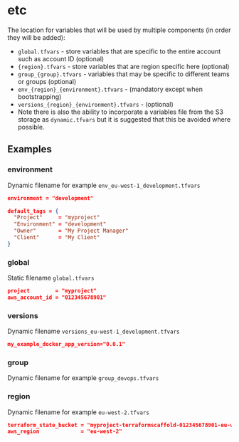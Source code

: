 # etc

The location for variables that will be used by multiple components (in order they will be added):

* `global.tfvars` - store variables that are specific to the entire account such as account ID (optional)
* `{region}.tfvars` - store variables that are region specific here (optional)
* `group_{group}.tfvars` - variables that may be specific to different teams or groups (optional)
* `env_{region}_{environment}.tfvars` - (mandatory except when bootstrapping)
* `versions_{region}_{environment}.tfvars` - (optional)
* Note there is also the ability to incorporate a variables file from the S3 storage as `dynamic.tfvars` but it is suggested that this be avoided where possible.

## Examples

### environment

Dynamic filename for example `env_eu-west-1_development.tfvars`

```json
environment = "development"

default_tags = {
  "Project"     = "myproject"
  "Environment" = "development"
  "Owner"       = "My Project Manager"
  "Client"      = "My Client"
}
```
### global

Static filename `global.tfvars`

```json
project        = "myproject"
aws_account_id = "012345678901"
```

### versions

Dynamic filename `versions_eu-west-1_development.tfvars`

```json
my_example_docker_app_version="0.0.1"
```

### group

Dynamic filename for example `group_devops.tfvars`

### region

Dynamic filename for example `eu-west-2.tfvars`

```json
terraform_state_bucket = "myproject-terraformscaffold-012345678901-eu-west-2"
aws_region             = "eu-west-2"
```